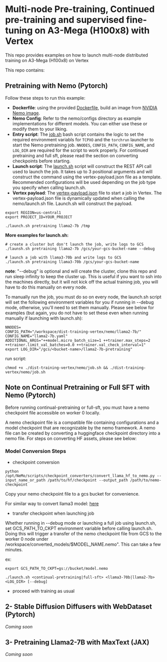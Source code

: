 # Multi-node Pre-training, Continued pre-training and supervised fine-tuning on A3-Mega (H100x8) with Vertex
This repo provides examples on how to launch multi-node distributed training on A3-Mega (H100x8) on Vertex

This repo contains:

## Pretraining with Nemo (Pytorch)
Follow these steps to run this example:

- **Dockerfile**: using the provided [Dockerfile](nemo/Dockerfile), build an image from [NVIDIA Nemo image](https://catalog.ngc.nvidia.com/orgs/nvidia/containers/nemo/tags).
- **Nemo Config**: Refer to the nemo/configs directory as example implementations for different models. You can either use these or modify them to your liking.
- **Entry script**: The [job.sh](nemo/job.sh) bash script contains the logic to set the required environment variabls for `TCPXO` and the `torchrun` launcher to start the Nemo pretraining job. `NNODES`, `CONFIG_PATH`, `CONFIG_NAME`, and `LOG_DIR` are required for the script to work properly. For continued pretraining and full sft, please read the section on converting checkpoints before starting.
- **Launch script**: The [launch.sh](nemo/launch.sh) script will construct the REST API call used to launch the job. It takes up to 3 positional arguments and will construct the command using the vertex-payload.json file as a template. Recommended configurations will be used depending on the job type you specify when calling launch.sh.
- **Vertex payload**: The [vertex-payload.json](nemo/vertex-payload.json) file to start a job in Vertex. The vertex-payload.json file is dynamically updated when calling the nemo/launch.sh file. Launch.sh will construct the payload.  
```
export REGION=us-central1
export PROJECT_ID=YOUR_PROJECT

./launch.sh pretraining llama2-7b /tmp
```

**More examples for launch.sh:**

```
# create a cluster but don't launch the job, write logs to GCS
./launsh.sh pretraining llama2-7b /gcs/your-gcs-bucket-name --debug

# launch a job with llama3-70b and write logs to GCS
./launch.sh pretraining llama3-70b /gcs/your-gcs-bucket-name 
```
**note**: "--debug" is optional and will create the cluster, clone this repo and run sleep infinity to keep the cluster up. This is useful if you want to ssh into the machines directly, but it will not kick off the actual training job, you will have to do this manually on every node.

To manually run the job, you must do so on every node, the launch.sh script will set the following environment variables for you if running in --debug mode, otherwise, you'll need to set them manually. Please see below for examples (but again, you do not have to set these even when running manually if launching with launch.sh):

```
NNODES=
CONFIG_PATH="/workspace/dist-training-vertex/nemo/llama2-7b/"
CONFIG_NAME="llama2-7b.yaml"
ADDITIONAL_ARGS="++model.micro_batch_size=1 ++trainer.max_steps=2 ++trainer.limit_val_batches=0.0 ++trainer.val_check_interval=1"
export LOG_DIR="/gcs/<bucket-name>/llama2-7b-pretraining"
```
run script:
```
chmod +x ./dist-training-vertex/nemo/job.sh && ./dist-training-vertex/nemo/job.sh
```

## Note on Continual Pretraining or Full SFT with Nemo (Pytorch)

Before running continual-pretraining or full-sft, you must have a nemo checkpoint file accessible on worker 0 locally.

A nemo checkpoint file is a compatible file containing configurations and a model checkpoint that are recognizable by the nemo framework. A nemo file can be created by converting a huggingface checkpoint directory into a nemo file. For steps on converting HF assets, please see below:

### Model Conversion Steps 
- checkpoint conversion
```
python /opt/NeMo/scripts/checkpoint_converters/convert_llama_hf_to_nemo.py --input_name_or_path /path/to/hf/checkpoint --output_path /path/to/nemo-checkpoint   
```

Copy your nemo checkpoint file to a gcs bucket for convenience.

For similar way to convert llama3 model: [here](https://docs.nvidia.com/nemo-framework/user-guide/latest/llms/starcoder2/checkpointconversion.html)

- transfer checkpoint when launching job

Whether running in --debug mode or launching a full job using launch.sh, set GCS_PATH_TO_CKPT environment variable before calling launch.sh. Doing this will trigger a transfer of the nemo checkpoint file from GCS to the worker 0 node under /workspace/converted_models/$MODEL_NAME.nemo". This can take a few minutes.

ex:
```
export GCS_PATH_TO_CKPT=gs://bucket/model.nemo

./launch.sh <continual-pretraining|full-sft> <llama3-70b|llama2-7b> <LOG_DIR> [--debug]
```

- proceed with training as usual

## 2- Stable Diffusion Diffusers with WebDataset (Pytorch)
*Coming soon*

## 3- Pretraining Llama2-7B with MaxText (JAX)
*Coming soon*

